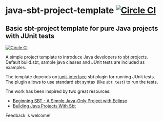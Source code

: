 # java-sbt-project-template  [![Circle CI](https://circleci.com/gh/alekotra/java-sbt-project-template/tree/master.svg?style=shield&circle-token=84434db0df955dbc64aecfd18bcf01a56c8664b6)](https://circleci.com/gh/alekotra/java-sbt-project-template/tree/master)

## Basic sbt-project template for pure Java projects with JUnit tests

[![Circle CI](https://circleci.com/gh/alekotra/java-sbt-project-template/tree/master.svg?style=shield&circle-token=84434db0df955dbc64aecfd18bcf01a56c8664b6)](https://circleci.com/gh/alekotra/java-sbt-project-template/tree/master)

A simple project template to introduce Java developers to [sbt](http://www.scala-sbt.org/) projects.
Default build.sbt, sample java classes and JUnit tests are included as examples.

The template depends on [junit-interface](https://github.com/sbt/junit-interface) sbt plugin for running JUnit tests.
The plugin allows to use standard sbt syntax (like `sbt test`) to run the tests.

The work has been inspired by two great resources:
- [Beginning SBT - A Simple Java-Only Project with Eclipse](http://blog.jiffle.net/post/32451176640/beginning-sbt-a-simple-java-only-project-with)
- [Building Java Projects With Sbt](http://xerial.org/blog/2014/03/24/sbt/)

Feedback is welcome!
